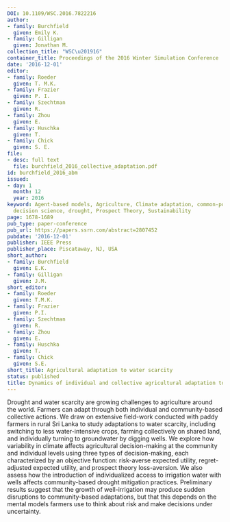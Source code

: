 ```yaml
---
DOI: 10.1109/WSC.2016.7822216
author:
- family: Burchfield
  given: Emily K.
- family: Gilligan
  given: Jonathan M.
collection_title: "WSC\u201916"
container_title: Proceedings of the 2016 Winter Simulation Conference
date: '2016-12-01'
editor:
- family: Roeder
  given: T. M.K.
- family: Frazier
  given: P. I.
- family: Szechtman
  given: R.
- family: Zhou
  given: E.
- family: Huschka
  given: T.
- family: Chick
  given: S. E.
file:
- desc: full text
  file: burchfield_2016_collective_adaptation.pdf
id: burchfield_2016_abm
issued:
- day: 1
  month: 12
  year: 2016
keyword: Agent-based models, Agriculture, Climate adaptation, common-pool resources,
  decision science, drought, Prospect Theory, Sustainability
page: 1678-1689
pub_type: paper-conference
pub_url: https://papers.ssrn.com/abstract=2807452
pubdate: '2016-12-01'
publisher: IEEE Press
publisher_place: Piscataway, NJ, USA
short_author:
- family: Burchfield
  given: E.K.
- family: Gilligan
  given: J.M.
short_editor:
- family: Roeder
  given: T.M.K.
- family: Frazier
  given: P.I.
- family: Szechtman
  given: R.
- family: Zhou
  given: E.
- family: Huschka
  given: T.
- family: Chick
  given: S.E.
short_title: Agricultural adaptation to water scarcity
status: published
title: Dynamics of individual and collective agricultural adaptation to water scarcity
---
```

Drought and water scarcity are growing challenges to agriculture around the world. Farmers can adapt through both individual and community-based collective actions. We draw on extensive field-work conducted with paddy farmers in rural Sri Lanka to study adaptations to water scarcity, including switching to less water-intensive crops, farming collectively on shared land, and individually turning to groundwater by digging wells. We explore how variability in climate affects agricultural decision-making at the community and individual levels using three types of decision-making, each characterized by an objective function: risk-averse expected utility, regret-adjusted expected utility, and prospect theory loss-aversion. We also assess how the introduction of individualized access to irrigation water with wells affects community-based drought mitigation practices. Preliminary results suggest that the growth of well-irrigation may produce sudden disruptions to community-based adaptations, but that this depends on the mental models farmers use to think about risk and make decisions under uncertainty.
